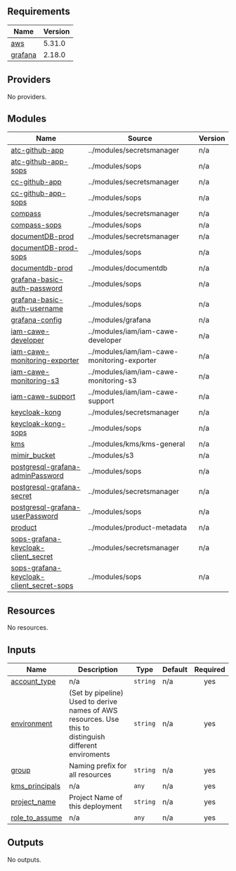 <!-- BEGIN_TF_DOCS -->
## Requirements

| Name | Version |
|------|---------|
| <a name="requirement_aws"></a> [aws](#requirement\_aws) | 5.31.0 |
| <a name="requirement_grafana"></a> [grafana](#requirement\_grafana) | 2.18.0 |

## Providers

No providers.

## Modules

| Name | Source | Version |
|------|--------|---------|
| <a name="module_atc-github-app"></a> [atc-github-app](#module\_atc-github-app) | ../modules/secretsmanager | n/a |
| <a name="module_atc-github-app-sops"></a> [atc-github-app-sops](#module\_atc-github-app-sops) | ../modules/sops | n/a |
| <a name="module_cc-github-app"></a> [cc-github-app](#module\_cc-github-app) | ../modules/secretsmanager | n/a |
| <a name="module_cc-github-app-sops"></a> [cc-github-app-sops](#module\_cc-github-app-sops) | ../modules/sops | n/a |
| <a name="module_compass"></a> [compass](#module\_compass) | ../modules/secretsmanager | n/a |
| <a name="module_compass-sops"></a> [compass-sops](#module\_compass-sops) | ../modules/sops | n/a |
| <a name="module_documentDB-prod"></a> [documentDB-prod](#module\_documentDB-prod) | ../modules/secretsmanager | n/a |
| <a name="module_documentDB-prod-sops"></a> [documentDB-prod-sops](#module\_documentDB-prod-sops) | ../modules/sops | n/a |
| <a name="module_documentdb-prod"></a> [documentdb-prod](#module\_documentdb-prod) | ../modules/documentdb | n/a |
| <a name="module_grafana-basic-auth-password"></a> [grafana-basic-auth-password](#module\_grafana-basic-auth-password) | ../modules/sops | n/a |
| <a name="module_grafana-basic-auth-username"></a> [grafana-basic-auth-username](#module\_grafana-basic-auth-username) | ../modules/sops | n/a |
| <a name="module_grafana-config"></a> [grafana-config](#module\_grafana-config) | ../modules/grafana | n/a |
| <a name="module_iam-cawe-developer"></a> [iam-cawe-developer](#module\_iam-cawe-developer) | ../modules/iam/iam-cawe-developer | n/a |
| <a name="module_iam-cawe-monitoring-exporter"></a> [iam-cawe-monitoring-exporter](#module\_iam-cawe-monitoring-exporter) | ../modules/iam/iam-cawe-monitoring-exporter | n/a |
| <a name="module_iam-cawe-monitoring-s3"></a> [iam-cawe-monitoring-s3](#module\_iam-cawe-monitoring-s3) | ../modules/iam/iam-cawe-monitoring-s3 | n/a |
| <a name="module_iam-cawe-support"></a> [iam-cawe-support](#module\_iam-cawe-support) | ../modules/iam/iam-cawe-support | n/a |
| <a name="module_keycloak-kong"></a> [keycloak-kong](#module\_keycloak-kong) | ../modules/secretsmanager | n/a |
| <a name="module_keycloak-kong-sops"></a> [keycloak-kong-sops](#module\_keycloak-kong-sops) | ../modules/sops | n/a |
| <a name="module_kms"></a> [kms](#module\_kms) | ../modules/kms/kms-general | n/a |
| <a name="module_mimir_bucket"></a> [mimir\_bucket](#module\_mimir\_bucket) | ../modules/s3 | n/a |
| <a name="module_postgresql-grafana-adminPassword"></a> [postgresql-grafana-adminPassword](#module\_postgresql-grafana-adminPassword) | ../modules/sops | n/a |
| <a name="module_postgresql-grafana-secret"></a> [postgresql-grafana-secret](#module\_postgresql-grafana-secret) | ../modules/secretsmanager | n/a |
| <a name="module_postgresql-grafana-userPassword"></a> [postgresql-grafana-userPassword](#module\_postgresql-grafana-userPassword) | ../modules/sops | n/a |
| <a name="module_product"></a> [product](#module\_product) | ../modules/product-metadata | n/a |
| <a name="module_sops-grafana-keycloak-client_secret"></a> [sops-grafana-keycloak-client\_secret](#module\_sops-grafana-keycloak-client\_secret) | ../modules/secretsmanager | n/a |
| <a name="module_sops-grafana-keycloak-client_secret-sops"></a> [sops-grafana-keycloak-client\_secret-sops](#module\_sops-grafana-keycloak-client\_secret-sops) | ../modules/sops | n/a |

## Resources

No resources.

## Inputs

| Name | Description | Type | Default | Required |
|------|-------------|------|---------|:--------:|
| <a name="input_account_type"></a> [account\_type](#input\_account\_type) | n/a | `string` | n/a | yes |
| <a name="input_environment"></a> [environment](#input\_environment) | (Set by pipeline) Used to derive names of AWS resources. Use this to distinguish different enviroments | `string` | n/a | yes |
| <a name="input_group"></a> [group](#input\_group) | Naming prefix for all resources | `string` | n/a | yes |
| <a name="input_kms_principals"></a> [kms\_principals](#input\_kms\_principals) | n/a | `any` | n/a | yes |
| <a name="input_project_name"></a> [project\_name](#input\_project\_name) | Project Name of this deployment | `string` | n/a | yes |
| <a name="input_role_to_assume"></a> [role\_to\_assume](#input\_role\_to\_assume) | n/a | `any` | n/a | yes |

## Outputs

No outputs.
<!-- END_TF_DOCS -->
